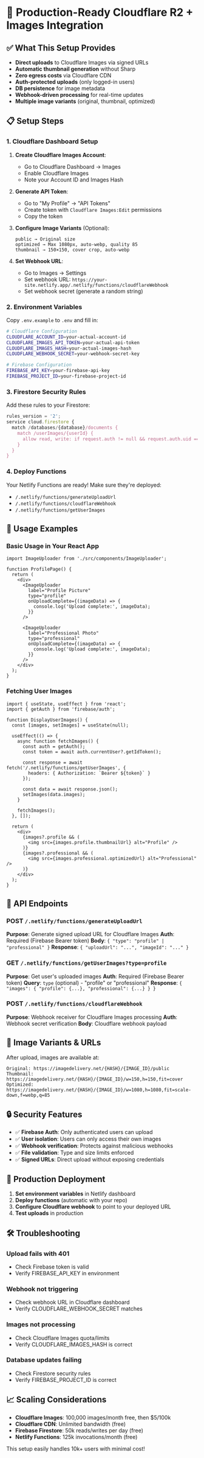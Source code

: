 # 🚀 Production-Ready Cloudflare R2 + Images Integration

## ✅ What This Setup Provides

- **Direct uploads** to Cloudflare Images via signed URLs
- **Automatic thumbnail generation** without Sharp
- **Zero egress costs** via Cloudflare CDN
- **Auth-protected uploads** (only logged-in users)
- **DB persistence** for image metadata
- **Webhook-driven processing** for real-time updates
- **Multiple image variants** (original, thumbnail, optimized)

## 📋 Setup Steps

### 1. Cloudflare Dashboard Setup

1. **Create Cloudflare Images Account**:
   - Go to Cloudflare Dashboard → Images
   - Enable Cloudflare Images
   - Note your Account ID and Images Hash

2. **Generate API Token**:
   - Go to "My Profile" → "API Tokens"
   - Create token with `Cloudflare Images:Edit` permissions
   - Copy the token

3. **Configure Image Variants** (Optional):
   ```
   public → Original size
   optimized → Max 1080px, auto-webp, quality 85
   thumbnail → 150×150, cover crop, auto-webp
   ```

4. **Set Webhook URL**:
   - Go to Images → Settings
   - Set webhook URL: `https://your-site.netlify.app/.netlify/functions/cloudflareWebhook`
   - Set webhook secret (generate a random string)

### 2. Environment Variables

Copy `.env.example` to `.env` and fill in:

```bash
# Cloudflare Configuration
CLOUDFLARE_ACCOUNT_ID=your-actual-account-id
CLOUDFLARE_IMAGES_API_TOKEN=your-actual-api-token
CLOUDFLARE_IMAGES_HASH=your-actual-images-hash
CLOUDFLARE_WEBHOOK_SECRET=your-webhook-secret-key

# Firebase Configuration
FIREBASE_API_KEY=your-firebase-api-key
FIREBASE_PROJECT_ID=your-firebase-project-id
```

### 3. Firestore Security Rules

Add these rules to your Firestore:

```javascript
rules_version = '2';
service cloud.firestore {
  match /databases/{database}/documents {
    match /userImages/{userId} {
      allow read, write: if request.auth != null && request.auth.uid == resource.data.userId;
    }
  }
}
```

### 4. Deploy Functions

Your Netlify Functions are ready! Make sure they're deployed:
- `/.netlify/functions/generateUploadUrl`
- `/.netlify/functions/cloudflareWebhook`
- `/.netlify/functions/getUserImages`

## 🎯 Usage Examples

### Basic Usage in Your React App

```tsx
import ImageUploader from './src/components/ImageUploader';

function ProfilePage() {
  return (
    <div>
      <ImageUploader 
        label="Profile Picture" 
        type="profile"
        onUploadComplete={(imageData) => {
          console.log('Upload complete:', imageData);
        }}
      />
      
      <ImageUploader 
        label="Professional Photo" 
        type="professional"
        onUploadComplete={(imageData) => {
          console.log('Upload complete:', imageData);
        }}
      />
    </div>
  );
}
```

### Fetching User Images

```tsx
import { useState, useEffect } from 'react';
import { getAuth } from 'firebase/auth';

function DisplayUserImages() {
  const [images, setImages] = useState(null);

  useEffect(() => {
    async function fetchImages() {
      const auth = getAuth();
      const token = await auth.currentUser?.getIdToken();
      
      const response = await fetch('/.netlify/functions/getUserImages', {
        headers: { Authorization: `Bearer ${token}` }
      });
      
      const data = await response.json();
      setImages(data.images);
    }

    fetchImages();
  }, []);

  return (
    <div>
      {images?.profile && (
        <img src={images.profile.thumbnailUrl} alt="Profile" />
      )}
      {images?.professional && (
        <img src={images.professional.optimizedUrl} alt="Professional" />
      )}
    </div>
  );
}
```

## 🔧 API Endpoints

### POST `/.netlify/functions/generateUploadUrl`
**Purpose**: Generate signed upload URL for Cloudflare Images
**Auth**: Required (Firebase Bearer token)
**Body**: `{ "type": "profile" | "professional" }`
**Response**: `{ "uploadUrl": "...", "imageId": "..." }`

### GET `/.netlify/functions/getUserImages?type=profile`
**Purpose**: Get user's uploaded images
**Auth**: Required (Firebase Bearer token)
**Query**: `type` (optional) - "profile" or "professional"
**Response**: `{ "images": { "profile": {...}, "professional": {...} } }`

### POST `/.netlify/functions/cloudflareWebhook`
**Purpose**: Webhook receiver for Cloudflare Images processing
**Auth**: Webhook secret verification
**Body**: Cloudflare webhook payload

## 🎨 Image Variants & URLs

After upload, images are available at:

```
Original: https://imagedelivery.net/{HASH}/{IMAGE_ID}/public
Thumbnail: https://imagedelivery.net/{HASH}/{IMAGE_ID}/w=150,h=150,fit=cover
Optimized: https://imagedelivery.net/{HASH}/{IMAGE_ID}/w=1080,h=1080,fit=scale-down,f=webp,q=85
```

## 🔒 Security Features

- ✅ **Firebase Auth**: Only authenticated users can upload
- ✅ **User isolation**: Users can only access their own images
- ✅ **Webhook verification**: Protects against malicious webhooks
- ✅ **File validation**: Type and size limits enforced
- ✅ **Signed URLs**: Direct upload without exposing credentials

## 🚀 Production Deployment

1. **Set environment variables** in Netlify dashboard
2. **Deploy functions** (automatic with your repo)
3. **Configure Cloudflare webhook** to point to your deployed URL
4. **Test uploads** in production

## 🛠️ Troubleshooting

### Upload fails with 401
- Check Firebase token is valid
- Verify FIREBASE_API_KEY in environment

### Webhook not triggering
- Check webhook URL in Cloudflare dashboard
- Verify CLOUDFLARE_WEBHOOK_SECRET matches

### Images not processing
- Check Cloudflare Images quota/limits
- Verify CLOUDFLARE_IMAGES_HASH is correct

### Database updates failing
- Check Firestore security rules
- Verify FIREBASE_PROJECT_ID is correct

## 📈 Scaling Considerations

- **Cloudflare Images**: 100,000 images/month free, then $5/100k
- **Cloudflare CDN**: Unlimited bandwidth (free)
- **Firebase Firestore**: 50k reads/writes per day (free)
- **Netlify Functions**: 125k invocations/month (free)

This setup easily handles 10k+ users with minimal cost!
